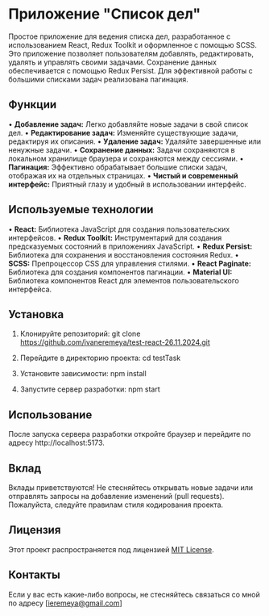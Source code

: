 # Приложение "Список дел"

Простое приложение для ведения списка дел, разработанное с использованием React, Redux Toolkit и оформленное с помощью SCSS. Это приложение позволяет пользователям добавлять, редактировать, удалять и управлять своими задачами. Сохранение данных обеспечивается с помощью Redux Persist. Для эффективной работы с большими списками задач реализована пагинация.

## Функции

• **Добавление задач:** Легко добавляйте новые задачи в свой список дел.
• **Редактирование задач:** Изменяйте существующие задачи, редактируя их описания.
• **Удаление задач:** Удаляйте завершенные или ненужные задачи.
• **Сохранение данных:** Задачи сохраняются в локальном хранилище браузера и сохраняются между сессиями.
• **Пагинация:** Эффективно обрабатывает большие списки задач, отображая их на отдельных страницах.
• **Чистый и современный интерфейс:** Приятный глазу и удобный в использовании интерфейс.

## Используемые технологии

• **React:** Библиотека JavaScript для создания пользовательских интерфейсов.
• **Redux Toolkit:** Инструментарий для создания предсказуемых состояний в приложениях JavaScript.
• **Redux Persist:** Библиотека для сохранения и восстановления состояния Redux.
• **SCSS:** Препроцессор CSS для управления стилями.
• **React Paginate:** Библиотека для создания компонентов пагинации.
• **Material UI:** Библиотека компонентов React для элементов пользовательского интерфейса.

## Установка

1. Клонируйте репозиторий:
   git clone https://github.com/ivaneremeya/test-react-26.11.2024.git

2. Перейдите в директорию проекта:
   cd testTask

3. Установите зависимости:
   npm install

4. Запустите сервер разработки:
   npm start

## Использование

После запуска сервера разработки откройте браузер и перейдите по адресу http://localhost:5173.

## Вклад

Вклады приветствуются! Не стесняйтесь открывать новые задачи или отправлять запросы на добавление изменений (pull requests). Пожалуйста, следуйте правилам стиля кодирования проекта.

## Лицензия

Этот проект распространяется под лицензией [MIT License](LICENSE).

## Контакты

Если у вас есть какие-либо вопросы, не стесняйтесь связаться со мной по адресу [ieremeya@gmail.com]

